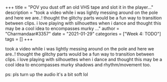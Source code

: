 +++
title = "POV you dust off an old VHS tape and slot it in the player…"
description = "took a video while i was lightly messing around on the pole and here we are..! thought the glitchy parts would be a fun way to transition between clips. i love playing with silhouettes when i dance and thought this may be a cool idea to encompasses murky ..."
author = "Charmandaar#3357"
date = "2021-01-29"
categories = ["Week 4: TODO"]
tags = []
+++

took a video while i was lightly messing around on the pole and here we are..! thought the glitchy parts would be a fun way to transition between clips. i love playing with silhouettes when i dance and thought this may be a cool idea to encompasses murky shadows and rhythm/movement too. 

ps: pls turn up the audio it's a bit soft lol
